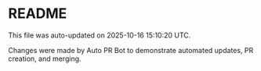 # README

This file was auto-updated on 2025-10-16 15:10:20 UTC.

Changes were made by Auto PR Bot to demonstrate automated updates, PR creation, and merging.
